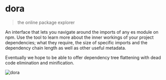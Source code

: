 # dora

> the online package explorer

An interface that lets you navigate around the imports of any es module on npm. Use the tool to learn more about the inner workings of your project dependencies; what they require, the size of specific imports and the dependency chain length as well as other useful metadata.

Eventually we hope to be able to offer dependency tree flattening with dead code elimination and minification.

![dora](https://user-images.githubusercontent.com/1457604/56382218-d68ade00-620e-11e9-8e2b-41fd1ca4d8a2.gif)
